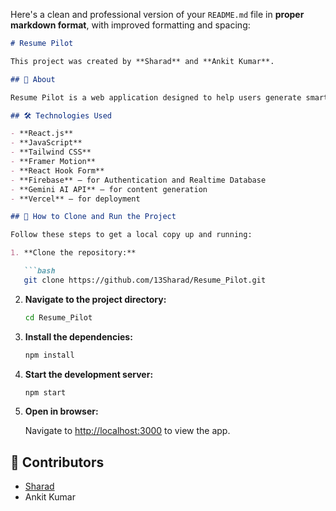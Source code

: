 Here's a clean and professional version of your `README.md` file in **proper markdown format**, with improved formatting and spacing:

````markdown
# Resume Pilot

This project was created by **Sharad** and **Ankit Kumar**.

## 🚀 About

Resume Pilot is a web application designed to help users generate smart resumes and cover letters efficiently using AI technologies.

## 🛠️ Technologies Used

- **React.js**
- **JavaScript**
- **Tailwind CSS**
- **Framer Motion**
- **React Hook Form**
- **Firebase** – for Authentication and Realtime Database
- **Gemini AI API** – for content generation
- **Vercel** – for deployment

## 🧾 How to Clone and Run the Project

Follow these steps to get a local copy up and running:

1. **Clone the repository:**

   ```bash
   git clone https://github.com/13Sharad/Resume_Pilot.git
````

2. **Navigate to the project directory:**

   ```bash
   cd Resume_Pilot
   ```

3. **Install the dependencies:**

   ```bash
   npm install
   ```

4. **Start the development server:**

   ```bash
   npm start
   ```

5. **Open in browser:**

   Navigate to [http://localhost:3000](http://localhost:3000) to view the app.

## 👥 Contributors

* [Sharad](https://github.com/13Sharad)
* Ankit Kumar
  
